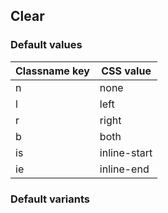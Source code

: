 ## Clear


<!-- <values.clear> -->
### Default values
|Classname key|CSS value   |
|-------------|------------|
|n            |none        |
|l            |left        |
|r            |right       |
|b            |both        |
|is           |inline-start|
|ie           |inline-end  |

<!-- </values.clear> -->


<!-- <variants.clear> -->
### Default variants

<!-- </variants.clear> -->
